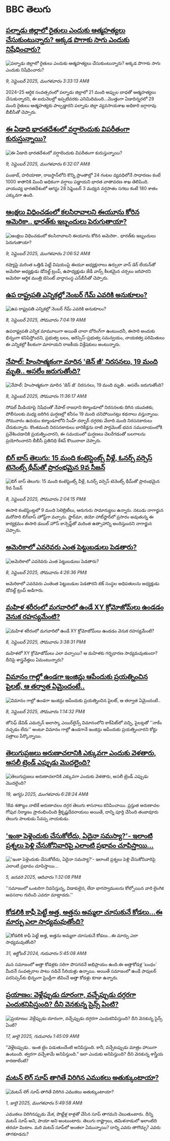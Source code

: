 # BBC తెలుగు## [పల్నాడు జిల్లాలో రైతులు ఎందుకు ఆత్మహత్యలు చేసుకుంటున్నారు? అక్కడ పొగాకు సాగు ఎందుకు నిషేధించారు? ](https://www.bbc.com/telugu/articles/c89dxwk9vkyo?at_medium=RSS&at_campaign=rss?at_campaign=githubrss)![పల్నాడు జిల్లాలో రైతులు ఎందుకు ఆత్మహత్యలు చేసుకుంటున్నారు? అక్కడ పొగాకు సాగు ఎందుకు నిషేధించారు? ](https://ichef.bbci.co.uk/ace/ws/240/cpsprodpb/49d0/live/dd506760-8cc7-11f0-aff0-010617e09ce9.jpg)_9, సెప్టెంబర్ 2025, మంగళవారం 3:33:13 AMకి_2024–25 ఆర్ధిక సంవత్సరంలో పల్నాడు జిల్లాలో 21 మంది అప్పుల బాధతో ఆత్మహత్యలు చేసుకున్నారని, ఈ ఐదునెలల్లో ఇప్పటివరకు ఎనిమిదిమంది...మొత్తంగా ఏడాదిన్నరలో 29 మంది రైతులు ఆత్మహత్యకు పాల్పడ్డారని పల్నాడు జిల్లా వ్యవసాయశాఖ అధికారి జగ్గారావు బీబీసీతో చెప్పారు.## [ఈ ఏడాది భారతదేశంలో వర్షాలెందుకు విపరీతంగా కురుస్తున్నాయి?](https://www.bbc.com/telugu/articles/c5yj8g767wjo?at_medium=RSS&at_campaign=rss?at_campaign=githubrss)![ఈ ఏడాది భారతదేశంలో వర్షాలెందుకు విపరీతంగా కురుస్తున్నాయి?](https://ichef.bbci.co.uk/ace/ws/240/cpsprodpb/9a03/live/d0094360-8d30-11f0-84c8-99de564f0440.jpg)_9, సెప్టెంబర్ 2025, మంగళవారం 6:32:07 AMకి_పంజాబ్, హరియాణా, రాజస్థాన్‌లోని కొన్ని ప్రాంతాల్లో  24 గంటల వ్యవధిలోనే సాధారణం కంటే 1000 శాతానికి మించి అధికంగా వర్షాలు పడ్డాయని భారత వాతావరణ శాఖ  తెలిపింది.
వాయువ్య భారతదేశంలో ఆగస్టు 28 సెప్టెంబర్ 3 మధ్యన వర్షపాతం సగటు కంటే 180 శాతం ఎక్కువగా ఉంది.## [ఆంక్షలు విధించడంలో కలసిరావాలని ఈయూను కోరిన అమెరికా.. భారత్‌కు ఇబ్బందులు పెరుగుతాయా?](https://www.bbc.com/telugu/articles/cp3v1nn35dyo?at_medium=RSS&at_campaign=rss?at_campaign=githubrss)![ఆంక్షలు విధించడంలో కలసిరావాలని ఈయూను కోరిన అమెరికా.. భారత్‌కు ఇబ్బందులు పెరుగుతాయా?](https://ichef.bbci.co.uk/ace/ws/240/cpsprodpb/8965/live/320e4df0-8d25-11f0-a33c-37b5364fc4ad.jpg)_9, సెప్టెంబర్ 2025, మంగళవారం 2:06:52 AMకి_రష్యాపై మరింత ఒత్తిడి పెట్టే విషయంపై ఈయూ అధ్యక్షురాలు ఉర్సులా వాన్ డెర్ లేయన్‌తో అమెరికా అధ్యక్షుడు డోనల్డ్ ట్రంప్, ఉపాధ్యక్షుడు జేడీ వాన్స్ కీలకమైన చర్చలు జరిపారని అమెరికా ఆర్థిక మంత్రి బెసెంట్ వార్తాసంస్థ ఎన్‌బీసీతో చెప్పారు.## [ఉప రాష్ట్రపతి ఎన్నికల్లో నెంబర్ గేమ్ ఎవరికి అనుకూలం?](https://www.bbc.com/telugu/articles/cy0vgzgp5jgo?at_medium=RSS&at_campaign=rss?at_campaign=githubrss)![ఉప రాష్ట్రపతి ఎన్నికల్లో నెంబర్ గేమ్ ఎవరికి అనుకూలం?](https://ichef.bbci.co.uk/ace/ws/240/cpsprodpb/9a8b/live/3a1735e0-8c74-11f0-b391-6936825093bd.png)_8, సెప్టెంబర్ 2025, సోమవారం 7:04:19 AMకి_ఉపరాష్ట్రపతి ఎన్నిక మామూలుగా అయితే చాలా బోరింగ్‌గా ఉంటుందనీ, ఈసారి అందుకు భిన్నంగా కనిపిస్తోందని, ప్రభుత్వ బలం, ఆరెస్సెస్-ప్రభుత్వ సమన్వయం, నాయకత్వ పరిమితులు ఈ ఎన్నికల్లో  కీలకంగా మారాయని రాజకీయ విశ్లేషకులు అంటున్నారు.## [నేపాల్: హింసాత్మకంగా మారిన 'జెన్ జీ' నిరసనలు, 19 మంది మృతి.. అసలేం జరుగుతోంది?](https://www.bbc.com/telugu/articles/c36kp6xgj3lo?at_medium=RSS&at_campaign=rss?at_campaign=githubrss)![నేపాల్: హింసాత్మకంగా మారిన 'జెన్ జీ' నిరసనలు, 19 మంది మృతి.. అసలేం జరుగుతోంది?](https://ichef.bbci.co.uk/ace/standard/240/cpsprodpb/6562/live/4965a2e0-8ccc-11f0-9cf6-cbf3e73ce2b9.jpg)_8, సెప్టెంబర్ 2025, సోమవారం 11:36:17 AMకి_సోషల్ మీడియాపై నిషేధంతో నేపాల్ రాజధాని కఠ్మాండూలో నిరసనలకు దిగిన యువతకు, పోలీసులకు మధ్య జరిగిన ఘర్షణల్లో కనీసం 19 మంది చనిపోయినట్లు కథనాలు వస్తున్నాయి. సోమవారం ఉదయం కఠ్మాండూలోని సింహ్ దర్బార్ దగ్గరకు వేలాది మంది నిరసనకారులు చేరుకున్నారు. కొంతమంది నిరసనకారులు బారికేడ్లను దాటి పార్లమెంట్ భవన సముదాయంలోకి ప్రవేశించడానికి ప్రయత్నించారని, ఈ సమయంలో ఘర్షణలు చెలరేగడంతో బలగాలను ప్రయోగించారని బీబీసీ ప్రతినిధి కేశవ్ కొయిరాలా చెప్పారు.## [బిగ్‌‌ బాస్ తెలుగు: 15 మంది కంటెస్టెంట్స్ వీళ్లే, ఓనర్స్ వర్సెస్ టెనెంట్స్ థీమ్‌తో ప్రారంభమైన 9వ సీజన్](https://www.bbc.com/telugu/articles/c8xrpx9y028o?at_medium=RSS&at_campaign=rss?at_campaign=githubrss)![బిగ్‌‌ బాస్ తెలుగు: 15 మంది కంటెస్టెంట్స్ వీళ్లే, ఓనర్స్ వర్సెస్ టెనెంట్స్ థీమ్‌తో ప్రారంభమైన 9వ సీజన్](https://ichef.bbci.co.uk/ace/ws/240/cpsprodpb/b09b/live/69a44940-8cbc-11f0-b9c2-bd45560a4d8f.jpg)_8, సెప్టెంబర్ 2025, సోమవారం 2:04:15 PMకి_ఈసారి కంటెస్టెంట్లలో 9 మంది సెలెబ్రిటీలు, ఆరుగురు సామాన్యులు ఉన్నారు. నటుడు నాగార్జున మరోసారి బిగ్‌బాస్ హోస్ట్‌గా వచ్చారు. స్టార్‌మా, జియో హాట్‌స్టార్‌లో ప్రసారం అవుతున్న ఈ కార్యక్రమం ఈసారి డబుల్ హౌస్ కాన్సెప్ట్‌తో మరింత ఉత్సాహాన్ని అందిస్తుందని నాగార్జున చెప్పారు.## [అమెరికాలో ఎవరెవరు ఎంత పెట్టుబడులు పెడతారు? ](https://www.bbc.com/telugu/articles/cjw7l03wd33o?at_medium=RSS&at_campaign=rss?at_campaign=githubrss)![అమెరికాలో ఎవరెవరు ఎంత పెట్టుబడులు పెడతారు? ](https://ichef.bbci.co.uk/ace/ws/240/cpsprodpb/822f/live/92965510-8ccf-11f0-9cf6-cbf3e73ce2b9.png)_8, సెప్టెంబర్ 2025, సోమవారం 4:26:36 PMకి_అమెరికాలో ఎవరెవరు ఎంతెంత పెట్టుబడుల పెడతారని టెక్ సంస్థల అధిపతులను అధ్యక్షుడు డోనల్డ్ ట్రంప్ అడిగారు.## [మహిళ శరీరంలో మగవారిలో ఉండే XY క్రోమోజోమ్‌లు ఉండడం వెనుక రహస్యమేంటి?](https://www.bbc.com/telugu/articles/cn82g855lzgo?at_medium=RSS&at_campaign=rss?at_campaign=githubrss)![మహిళ శరీరంలో మగవారిలో ఉండే XY క్రోమోజోమ్‌లు ఉండడం వెనుక రహస్యమేంటి?](https://ichef.bbci.co.uk/ace/ws/240/cpsprodpb/d6ac/live/80e4b1a0-8ca1-11f0-b6c9-fd3740fd2112.jpg)_8, సెప్టెంబర్ 2025, సోమవారం 3:38:31 PMకి_మహిళలో XY క్రోమోజోమ్‌లు ఎలా వచ్చాయి?  ఆ మహిళకు గర్భధారణ సాధ్యమవుతుందా? దీనిపై శాస్త్రవేత్తలు ఏమంటున్నారు?## [విమానం గాల్లో ఉండగా ఇంజిన్లు ఆపేందుకు ప్రయత్నించిన పైలట్, ఆ తర్వాత ఏమైందంటే..](https://www.bbc.com/telugu/articles/c62l9q7gx12o?at_medium=RSS&at_campaign=rss?at_campaign=githubrss)![విమానం గాల్లో ఉండగా ఇంజిన్లు ఆపేందుకు ప్రయత్నించిన పైలట్, ఆ తర్వాత ఏమైందంటే..](https://ichef.bbci.co.uk/ace/ws/240/cpsprodpb/d044/live/437a6200-8b94-11f0-9cf6-cbf3e73ce2b9.jpg)_8, సెప్టెంబర్ 2025, సోమవారం 1:14:32 PMకి_జోసెఫ్ డేవిడ్ ఎమర్సన్ అలాస్కా ఎయిర్‌లైన్స్ విమానంలోని కాక్‌పిట్‌లో వచ్చి, పైలట్లతో  ''నాకేం నచ్చడం లేదు'' అంటూ విమానం గాల్లో ఉండగానే ఇంజిన్లు ఆపేందుకు ప్రయత్నించారని కోర్టు పత్రాలు పేర్కొన్నాయి.## [తెలుగుప్రజలు అరుణాచలానికి ఎక్కువగా ఎందుకు వెళతారు, అసలీ ట్రెండ్ ఎప్పుడు మొదలైంది? ](https://www.bbc.com/telugu/articles/c8jp32zrzxpo?at_medium=RSS&at_campaign=rss?at_campaign=githubrss)![తెలుగుప్రజలు అరుణాచలానికి ఎక్కువగా ఎందుకు వెళతారు, అసలీ ట్రెండ్ ఎప్పుడు మొదలైంది? ](https://ichef.bbci.co.uk/ace/ws/240/cpsprodpb/cf2d/live/01932bf0-7d85-11f0-98a0-956f61945264.jpg)_19, ఆగస్టు 2025, మంగళవారం 6:28:24 AMకి_18వ శతాబ్దం నాటికే అరుణాచలం దగ్గర తెలుగు శాసనాలు కనిపించాయి. ప్రస్తుత అరుణాచల గోపుర నిర్మాణం ప్రారంభించింది శ్రీకృష్ణదేవరాయలు అయితే, దాన్ని పూర్తి చేసింది తంజావూరు తెలుగు పాలకుడు సేవప్ప నాయకుడు.## ['ఇంకా పెళ్లెందుకు చేసుకోలేదు, ఏదైనా సమస్యా?'- ఇలాంటి ప్రశ్నలు పెళ్లి చేసుకోనివారిపై ఎలాంటి ప్రభావం చూపిస్తాయి... ](https://www.bbc.com/telugu/articles/cgq1w3lz7yyo?at_medium=RSS&at_campaign=rss?at_campaign=githubrss)!['ఇంకా పెళ్లెందుకు చేసుకోలేదు, ఏదైనా సమస్యా?'- ఇలాంటి ప్రశ్నలు పెళ్లి చేసుకోనివారిపై ఎలాంటి ప్రభావం చూపిస్తాయి... ](https://ichef.bbci.co.uk/ace/ws/240/cpsprodpb/f6de/live/72c94a60-cb3e-11ef-87df-d575b9a434a4.jpg)_5, జనవరి 2025, ఆదివారం 1:32:08 PMకి_''సమాజంలో ఒంటరిగా నివసిస్తున్న, విడాకులైన, లేదా భాగస్వాములను కోల్పోయిన వారి లైంగిక అవసరాల గురించి ఎవరూ మాట్లాడరు.''## [కోడలికి కాఫీ పెట్టే అత్త, అత్తను అమ్మలా చూసుకునే కోడలు...ఈ మార్పు ఎలా సాధ్యమవుతోంది?](https://www.bbc.com/telugu/articles/c1l41zl8el2o?at_medium=RSS&at_campaign=rss?at_campaign=githubrss)![కోడలికి కాఫీ పెట్టే అత్త, అత్తను అమ్మలా చూసుకునే కోడలు...ఈ మార్పు ఎలా సాధ్యమవుతోంది?](https://ichef.bbci.co.uk/ace/ws/240/cpsprodpb/2b61/live/9176a6d0-8b0e-11ef-a81b-b1eda9741da3.jpg)_31, అక్టోబర్ 2024, గురువారం 5:45:08 AMకి_మన సమాజంలో అత్తా కోడళ్లకు సరిగా పొసగదనే అభిప్రాయం ఉంది.ఈ అత్తాకోడళ్ల ‘బంధం’ మీదనే సంవత్సరాల పాటు నడిచే సీరియళ్లు ఉన్నాయి. అయితే సమాజంలో ఉండే పాపులర్ పరసెప్సన్‌కు భిన్నంగా ఫ్రెండ్లీగా జీవించే అత్తా కోడళ్లు కూడా ఉన్నారు.## [ప్రయాణం: వెళ్లేప్పుడు దూరంగా, వచ్చేప్పుడు దగ్గరగా ఎందుకనిపిస్తుంది? దీని వెనకున్న సైన్స్ ఏంటి?](https://www.bbc.com/telugu/articles/c0l4y727n1jo?at_medium=RSS&at_campaign=rss?at_campaign=githubrss)![ప్రయాణం: వెళ్లేప్పుడు దూరంగా, వచ్చేప్పుడు దగ్గరగా ఎందుకనిపిస్తుంది? దీని వెనకున్న సైన్స్ ఏంటి?](https://ichef.bbci.co.uk/ace/ws/240/cpsprodpb/054c/live/6957c010-62b0-11f0-8e78-11023c48a856.png)_17, జులై 2025, గురువారం 1:45:09 AMకి_"వెళ్లేటప్పుడు.. ఇంత టైం పడుతుందేంటి అనిపిస్తుంది. కానీ, వచ్చేటప్పుడు మాత్రం హాయిగా ఉంటుంది. త్వరగా వచ్చేశామే అనిపిస్తుంది." ఇలా ఎందుకు అనిపిస్తుంది? దీని వెనకున్న శాస్త్రీయ కారణాలేంటి?## [మటన్ లెగ్ సూప్ తాగితే విరిగిన ఎముకలు అతుక్కుంటాయా?](https://www.bbc.com/telugu/articles/c0l4g92j8kzo?at_medium=RSS&at_campaign=rss?at_campaign=githubrss)![మటన్ లెగ్ సూప్ తాగితే విరిగిన ఎముకలు అతుక్కుంటాయా?](https://ichef.bbci.co.uk/ace/ws/240/cpsprodpb/b31e/live/cce532c0-6d41-11f0-9462-bb509dc78127.jpg)_1, జులై 2025, మంగళవారం 5:49:58 AMకి_ఎముకలు విరిగినప్పుడు మేక, పొట్టేళ్ల కాళ్లతో చేసిన సూప్ తాగమని చెబుతుంటారు. దీన్ని మటన్ సూప్ అని, పాయా అని అంటుంటారు. తెలుగు రాష్ట్రాలు, తమిళనాడులో ఇలాంటిది తరచూ వింటాం. మరి మటన్ సూప్‌లో అంతలా ఏమున్నాయి? దాన్ని ఎవరు తాగొచ్చు? ఎవరు తాగకూడదు?